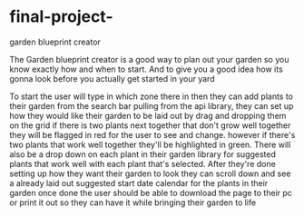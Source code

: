 # final-project-
garden blueprint creator 

The Garden blueprint creator is a good way to plan out your garden so you know exactly how and when to start. And to give you a good idea how its gonna look before you actually get started in your yard 

To start the user will type in which zone there in then they can add plants to their garden from the search bar pulling from the api library, they can set up how they would like their garden to be laid out by drag and dropping them on the grid if there is two plants next together that don't grow well together they will be flagged in red for the user to see and change. however if there's two plants that work well together they'll be highlighted in green. There will also be a drop down on each plant in their garden library for suggested plants that work well with each plant that's selected. After they're done setting up how they want their garden to look they can scroll down and see a already laid out suggested start date calendar for the plants in their garden once done the user should be able to download the page to their pc or print it out so they can have it while bringing their garden to life 
